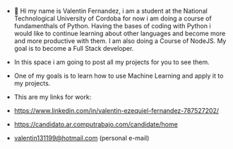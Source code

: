 - 👋 Hi my name is Valentin Fernandez, i am a student at the National Technological University of Cordoba for now i am doing a course of fundamenthals of Python. Having the bases of coding with Python i would like to continue learning about other languages and 
   become more and more productive with them. I am also doing a Course of NodeJS. My goal is to become a Full Stack developer.
-  In this space i am going to post all my projects for you to see them.

-  One of my goals is to learn how to use Machine Learning and apply it to my projects.

-  This are my links for work:
-  https://www.linkedin.com/in/valentin-ezequiel-fernandez-787527202/
-  https://candidato.ar.computrabajo.com/candidate/home
-  valentin131199@hotmail.com (personal e-mail)
  
